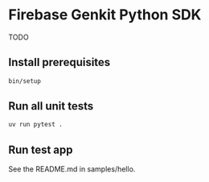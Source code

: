 # Firebase Genkit Python SDK

TODO

## Install prerequisites

```bash
bin/setup
```

## Run all unit tests

``` bash
uv run pytest .
```

## Run test app

See the README.md in samples/hello.
